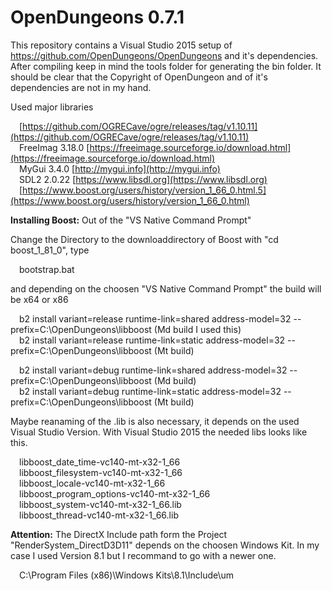 # OpenDungeons 0.7.1

This repository contains a Visual Studio 2015 setup of https://github.com/OpenDungeons/OpenDungeons and it's dependencies. After compiling keep in mind the tools folder for generating the bin folder. It should be clear that the Copyright of OpenDungeon and of it's dependencies are not in my hand.

Used major libraries <br/>

&emsp;[https://github.com/OGRECave/ogre/releases/tag/v1.10.11](https://github.com/OGRECave/ogre/releases/tag/v1.10.11)<br/>
&emsp;FreeImag 3.18.0 [https://freeimage.sourceforge.io/download.html](https://freeimage.sourceforge.io/download.html)<br/>
&emsp;MyGui 3.4.0 [http://mygui.info](http://mygui.info)<br/>
&emsp;SDL2 2.0.22 [https://www.libsdl.org](https://www.libsdl.org)<br/>
&emsp;[https://www.boost.org/users/history/version_1_66_0.html.5](https://www.boost.org/users/history/version_1_66_0.html)<br/>

**Installing Boost:** Out of the "VS Native Command Prompt"

Change the Directory to the downloaddirectory of Boost with "cd boost_1_81_0", type

  &emsp;bootstrap.bat

and depending on the choosen "VS Native Command Prompt" the build will be x64 or x86

&emsp;b2 install variant=release runtime-link=shared address-model=32 --prefix=C:\OpenDungeons\libboost (Md build I used this) <br/>
&emsp;b2 install variant=release runtime-link=static address-model=32 --prefix=C:\OpenDungeons\libboost (Mt build) <br/>

&emsp;b2 install variant=debug runtime-link=shared address-model=32 --prefix=C:\OpenDungeons\libboost (Md build) <br/>
&emsp;b2 install variant=debug runtime-link=static address-model=32 --prefix=C:\OpenDungeons\libboost (Mt build) <br/>

Maybe reanaming of the .lib is also necessary, it depends on the used Visual Studio Version. With Visual Studio 2015 the needed libs looks like this.

&emsp;libboost_date_time-vc140-mt-x32-1_66<br/>
&emsp;libboost_filesystem-vc140-mt-x32-1_66<br/>
&emsp;libboost_locale-vc140-mt-x32-1_66<br/>
&emsp;libboost_program_options-vc140-mt-x32-1_66<br/>
&emsp;libboost_system-vc140-mt-x32-1_66.lib<br/>
&emsp;libboost_thread-vc140-mt-x32-1_66.lib<br/>

**Attention:** The DirectX Include path form the Project "RenderSystem_DirectD3D11" depends on the choosen Windows Kit. In my case I used Version 8.1 but I recommand to go with a newer one.<br/>

&emsp;C:\Program Files (x86)\Windows Kits\8.1\Include\um

